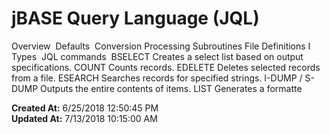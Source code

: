 # jBASE Query Language (JQL)

Overview  Defaults  Conversion Processing Subroutines File Definitions I Types  JQL commands  BSELECT Creates a select list based on output specifications. COUNT Counts records. EDELETE Deletes selected records from a file. ESEARCH Searches records for specified strings. I-DUMP / S-DUMP Outputs the entire contents of items. LIST Generates a formatte  

**Created At:** 6/25/2018 12:50:45 PM  
**Updated At:** 7/13/2018 10:15:00 AM  

